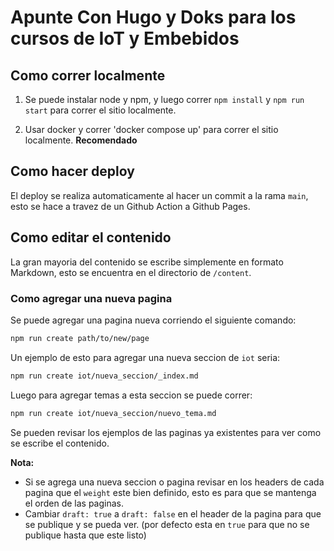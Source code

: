# Apunte Con Hugo y Doks para los cursos de IoT y Embebidos

## Como correr localmente

1. Se puede instalar node y npm, y luego correr `npm install` y `npm run start` para correr el sitio localmente.

2. Usar docker y correr 'docker compose up' para correr el sitio localmente. **Recomendado**

## Como hacer deploy

El deploy se realiza automaticamente al hacer un commit a la rama `main`, esto se hace a travez de un Github Action a Github Pages.

## Como editar el contenido

La gran mayoria del contenido se escribe simplemente en formato Markdown, esto se encuentra en el directorio de `/content`.

### Como agregar una nueva pagina

Se puede agregar una pagina nueva corriendo el siguiente comando:

```bash
npm run create path/to/new/page
```

Un ejemplo de esto para agregar una nueva seccion de `iot` seria:

```bash
npm run create iot/nueva_seccion/_index.md
```

Luego para agregar temas a esta seccion se puede correr:

```bash
npm run create iot/nueva_seccion/nuevo_tema.md
```

Se pueden revisar los ejemplos de las paginas ya existentes para ver como se escribe el contenido.

**Nota:** 
- Si se agrega una nueva seccion o pagina revisar en los headers de cada pagina que el `weight` este bien definido, esto es para que se mantenga el orden de las paginas.
- Cambiar `draft: true` a `draft: false` en el header de la pagina para que se publique y se pueda ver. (por defecto esta en `true` para que no se publique hasta que este listo)
